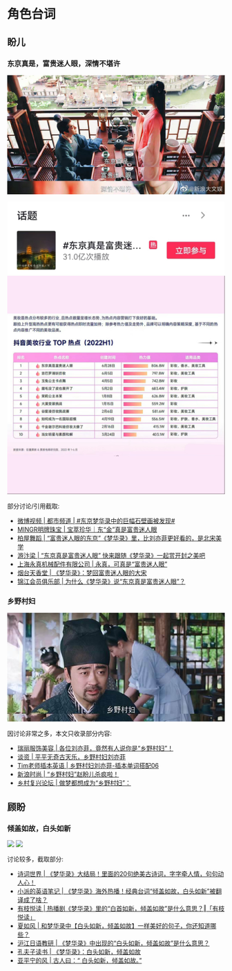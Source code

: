 # 角色台词


## 盼儿


### 东京真是，富贵迷人眼，深情不堪许

![](/image/discuss/lines/dj-2.jpg)

![](/image/discuss/lines/dj-4.jpg)
![](/image/discuss/lines/dj-1.jpg)




部分讨论/引用截取:

* [微博视频 | 都市频道 | #东京梦华录中的巨幅石壁画被发现# ](https://m.weibo.cn/status/4818705173450077?sourceType=weixin&from=10C9595060&wm=9006_2001&featurecode=newtitle)
* [MINGR明牌珠宝 | 宝萃珍华｜东“金”真是富贵迷人眼](https://mp.weixin.qq.com/s/HU7-2AtdysTI6WpthF_knw)
* [柏屋舞蹈 | “富贵迷人眼的东京”《梦华录》里，比刘亦菲更好看的，是北宋美学](https://mp.weixin.qq.com/s/fjVUdqHvRSlwZ3DtqKnVPA)
* [游汴梁 | “东京真是富贵迷人眼” 快来跟随《梦华录》一起赏开封之美吧](https://mp.weixin.qq.com/s/N2QFxXYKrnv9QdzbNDudKg)
* [上海永真机械配件有限公司 | 永真，可真是“富贵迷人眼”](https://mp.weixin.qq.com/s/B8HH12Bklol3Hf6Iv8-w3Q)
* [烟台天香堂 | 《梦华录》：梦回富贵迷人眼的大宋](https://mp.weixin.qq.com/s/Nkz_PqoznWbauCEUtmWqVw)
* [锦江会员俱乐部 | 为什么《梦华录》说“东京真是富贵迷人眼”？](https://mp.weixin.qq.com/s/T-px4pYBjftmeQZbxy9leA)

### 乡野村妇

![](/image/discuss/lines/xycf.jpg)

因讨论非常之多，本文只收录部分内容:

* [瑞丽服饰美容 | 各位刘亦菲，竟然有人说你是“乡野村妇”！](https://mp.weixin.qq.com/s/4UD7pGnEtT6c8S4e9-UzNA)
* [谈资 | 平平无奇古天乐，乡野村妇刘亦菲](https://mp.weixin.qq.com/s/epgTjvxpmXHPnaid_slPRQ)
* [Tim老师插本英语 | 乡野村妇刘亦菲-插本单词搭配06](https://mp.weixin.qq.com/s/B92H-a4OorxAuvhErzrUvQ)
* [新浪时尚 | “乡野村妇”赵盼儿杀疯啦！](https://mp.weixin.qq.com/s/L6BHg3innjWqK0l6zRKlWw)
* [乡村复兴论坛 | 做梦都想成为“乡野村妇”：](https://mp.weixin.qq.com/s/ZQdkG6ejPlsR4l76mUNsXg)



## 顾盼

### 倾盖如故，白头如新


![](/image/discuss/lines/qg-min.gif)
![](/image/discuss/lines/qg-2.gif)

讨论较多，截取部分:

* [诗词世界 | 《梦华录》大结局！里面的20句绝美古诗词，字字牵人情，句句动人心！](https://mp.weixin.qq.com/s/C4QnH0ppcUIyf8r9DhD6CQ)
* [小派的英语笔记 | 《梦华录》海外热播！经典台词“倾盖如故，白头如新”被翻译成了啥？](https://mp.weixin.qq.com/s/ldczxMdpSEfp8_bMgL7p1w)
* [有枝悦读 | 热播剧《梦华录》里的“白首如新，倾盖如故”是什么意思？‖「有枝悦读」](https://mp.weixin.qq.com/s/al0K3xH6v2iGYD_E1eHAnw)
* [夏如风 | 和梦华录中【白头如新，倾盖如故】一样美好的句子，你还知道哪些？](https://mp.weixin.qq.com/s/IJvXtxSTgbJO8gB4gUe8tA)
* [沪江日语教研 | 《梦华录》中出现的“白头如新，倾盖如故”是什么意思？](https://mp.weixin.qq.com/s/pKHMzjHfu1_8PNkqzRHR1Q)
* [孔夫子读书 | 《梦华录》：白头如新，倾盖如故](https://mp.weixin.qq.com/s/yg0Ew2fgQXQiQjbSHbN64g)
* [亚平宁的风 | 古人曰：“ 白头如新，倾盖如故。”](https://mp.weixin.qq.com/s/QRYNiBH9Kkl6DQzjL7Q7_g)
